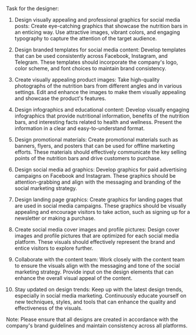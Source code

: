 Task for the designer:

1. Design visually appealing and professional graphics for social media posts: Create eye-catching graphics that showcase the nutrition bars in an enticing way. Use attractive images, vibrant colors, and engaging typography to capture the attention of the target audience.

2. Design branded templates for social media content: Develop templates that can be used consistently across Facebook, Instagram, and Telegram. These templates should incorporate the company's logo, color scheme, and font choices to maintain brand consistency.

3. Create visually appealing product images: Take high-quality photographs of the nutrition bars from different angles and in various settings. Edit and enhance the images to make them visually appealing and showcase the product's features.

4. Design infographics and educational content: Develop visually engaging infographics that provide nutritional information, benefits of the nutrition bars, and interesting facts related to health and wellness. Present the information in a clear and easy-to-understand format.

5. Design promotional materials: Create promotional materials such as banners, flyers, and posters that can be used for offline marketing efforts. These materials should effectively communicate the key selling points of the nutrition bars and drive customers to purchase.

6. Design social media ad graphics: Develop graphics for paid advertising campaigns on Facebook and Instagram. These graphics should be attention-grabbing and align with the messaging and branding of the social marketing strategy.

7. Design landing page graphics: Create graphics for landing pages that are used in social media campaigns. These graphics should be visually appealing and encourage visitors to take action, such as signing up for a newsletter or making a purchase.

8. Create social media cover images and profile pictures: Design cover images and profile pictures that are optimized for each social media platform. These visuals should effectively represent the brand and entice visitors to explore further.

9. Collaborate with the content team: Work closely with the content team to ensure the visuals align with the messaging and tone of the social marketing strategy. Provide input on the design elements that can enhance the overall visual appeal of the content.

10. Stay updated on design trends: Keep up with the latest design trends, especially in social media marketing. Continuously educate yourself on new techniques, styles, and tools that can enhance the quality and effectiveness of the visuals.

Note: Please ensure that all designs are created in accordance with the company's brand guidelines and maintain consistency across all platforms.